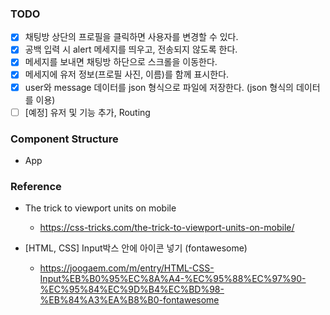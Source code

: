 ### TODO

- [x] 채팅방 상단의 프로필을 클릭하면 사용자를 변경할 수 있다.
- [x] 공백 입력 시 alert 메세지를 띄우고, 전송되지 않도록 한다.
- [x] 메세지를 보내면 채팅방 하단으로 스크롤을 이동한다.
- [x] 메세지에 유저 정보(프로필 사진, 이름)를 함께 표시한다.
- [x] user와 message 데이터를 json 형식으로 파일에 저장한다. (json 형식의 데이터를 이용)
- [ ] [예정] 유저 및 기능 추가, Routing

### Component Structure

* App

### Reference

* The trick to viewport units on mobile
  * https://css-tricks.com/the-trick-to-viewport-units-on-mobile/

* [HTML, CSS] Input박스 안에 아이콘 넣기 (fontawesome)
  * https://joogaem.com/m/entry/HTML-CSS-Input%EB%B0%95%EC%8A%A4-%EC%95%88%EC%97%90-%EC%95%84%EC%9D%B4%EC%BD%98-%EB%84%A3%EA%B8%B0-fontawesome

